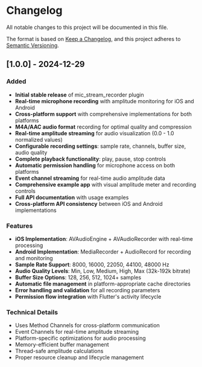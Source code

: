 # Changelog

All notable changes to this project will be documented in this file.

The format is based on [Keep a Changelog](https://keepachangelog.com/en/1.0.0/),
and this project adheres to [Semantic Versioning](https://semver.org/spec/v2.0.0.html).

## [1.0.0] - 2024-12-29

### Added
- **Initial stable release** of mic_stream_recorder plugin
- **Real-time microphone recording** with amplitude monitoring for iOS and Android
- **Cross-platform support** with comprehensive implementations for both platforms
- **M4A/AAC audio format** recording for optimal quality and compression
- **Real-time amplitude streaming** for audio visualization (0.0 - 1.0 normalized values)
- **Configurable recording settings**: sample rate, channels, buffer size, audio quality
- **Complete playback functionality**: play, pause, stop controls
- **Automatic permission handling** for microphone access on both platforms
- **Event channel streaming** for real-time audio amplitude data
- **Comprehensive example app** with visual amplitude meter and recording controls
- **Full API documentation** with usage examples
- **Cross-platform API consistency** between iOS and Android implementations

### Features
- **iOS Implementation**: AVAudioEngine + AVAudioRecorder with real-time processing
- **Android Implementation**: MediaRecorder + AudioRecord for recording and monitoring
- **Sample Rate Support**: 8000, 16000, 22050, 44100, 48000 Hz
- **Audio Quality Levels**: Min, Low, Medium, High, Max (32k-192k bitrate)
- **Buffer Size Options**: 128, 256, 512, 1024+ samples
- **Automatic file management** in platform-appropriate cache directories
- **Error handling and validation** for all recording parameters
- **Permission flow integration** with Flutter's activity lifecycle

### Technical Details
- Uses Method Channels for cross-platform communication
- Event Channels for real-time amplitude streaming
- Platform-specific optimizations for audio processing
- Memory-efficient buffer management
- Thread-safe amplitude calculations
- Proper resource cleanup and lifecycle management
